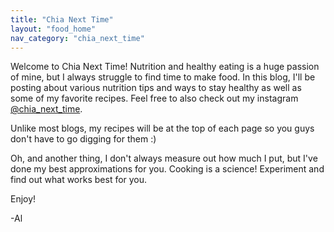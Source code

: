 ```yaml
---
title: "Chia Next Time"
layout: "food_home"
nav_category: "chia_next_time"
---
```


Welcome to Chia Next Time! Nutrition and healthy eating is a huge passion of mine, but I always struggle to find time to make food. In this blog, I'll be posting about various nutrition tips and ways to stay healthy as well as some of my favorite recipes. Feel free to also check out my instagram [@chia_next_time](https://www.instagram.com/chia_next_time/).

Unlike most blogs, my recipes will be at the <span class="standOut">top of each page</span> so you guys don't have to go digging for them :)

Oh, and another thing, I don't always measure out how much I put, but I've done my best approximations for you. Cooking is a science! Experiment and find out what works best for you.

Enjoy!

-Al